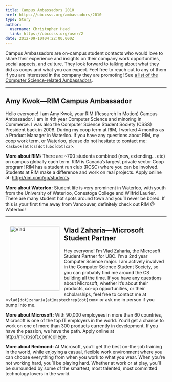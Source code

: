 ```yaml
---
title: Campus Ambassadors 2010 
href: https://ubccsss.org/ambassadors/2010
type: Story
author:
  username: Christopher Head
  link: https://ubccsss.org/user/2
date: 2012-09-10T04:22:00.000Z
---
```


<div class="field field-name-body field-type-text-with-summary field-label-hidden"><div class="field-items"><div class="field-item even"><p>Campus Ambassadors are on-campus student contacts who would love to share their experience and insights on their company work opportunities, social aspects, and culture. They look forward to talking about what they did as coops and what you can expect. Feel free to reach out to any of them if you are interested in the company they are promoting! See <a href="/ambassadors">a list of the Computer Science-related Ambassadors</a>.</p>
<!--break--><hr>
<h2>Amy Kwok&#x2014;RIM Campus Ambassador</h2>
<p>Hello everyone! I am Amy Kwok, your RIM (Research In Motion) Campus Ambassador. I am in 4th year Computer Science and minoring in Commerce. I was also the Computer Science Student Society (CSSS) President back in 2008. During my coop term at RIM, I worked 4 months as a Product Manager in Waterloo. If you have any questions about RIM, my coop work term, or Waterloo, please do not hesitate to contact me: &lt;<code>askwok[at]cs[dot]ubc[dot]ca</code>&gt;.</p>
<p><span style="font-weight: bold;">More about RIM:</span> There are ~700 students combined (new, extending&#x2026; etc) on campus globally each term. RIM is Canada&#x2019;s largest private sector Coop program! RIM has a student run club (RCSC) where you can be involved. Students at RIM make a difference and work on real projects. Apply online at: <a href="http://rim.com/go/students">http://rim.com/go/students</a>.</p>
<p><span style="font-weight: bold;">More about Waterloo:</span> Student life is very prominent in Waterloo, with youth from the University of Waterloo, Conestoga College and Wilfrid Laurier. There are many student hot spots around town and you&#x2019;ll never be bored. If this is your first time away from Vancouver, definitely check out RIM @ Waterloo!</p>
<hr style="clear: both;">
<p><img src="/files/ambassador_vlad_zaharia.jpg" width="155" height="204" alt="Vlad" style="float: left; margin: 1em;"></p>
<h2>Vlad Zaharia&#x2014;Microsoft Student Partner</h2>
<p>Hey everyone! I&#x2019;m Vlad Zaharia, the Microsoft Student Partner for UBC. I&#x2019;m a 2nd year Computer Science major. I am actively involved in the Computer Science Student Society, so you can probably find me around the CS building all the time. If you have any questions about Microsoft, whether it&#x2019;s about their products, co-op opportunities, or their scholarships, feel free to contact me at &lt;<code>vlad[dot]zaharia[at]msptechrep[dot]com</code>&gt; or ask me in person if you bump into me.</p>
<p><span style="font-weight: bold;">More about Microsoft:</span> With 90,000 employees in more than 60 countries, Microsoft is one of the top IT employers in the world. You&#x2019;ll get a chance to work on one of more than 300 products currently in development. If you have the passion, we have the path. Apply online at <a href="https://www.microsoft.com/college">http://microsoft.com/college</a>.</p>
<p><span style="font-weight: bold;">More about Redmond:</span> At Microsoft, you&#x2019;ll get the best on-the-job training in the world, while enjoying a casual, flexible work environment where you can choose everything from when you work to what you wear. When you&#x2019;re not working hard, you&#x2019;ll be playing hard. Whether at work or at play, you&#x2019;ll be surrounded by some of the smartest, most talented, most committed technology lovers in the world.</p>
</div></div></div>    <footer>
          </footer>